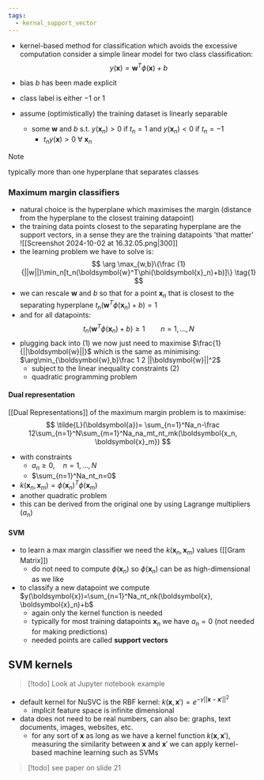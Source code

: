 ```yaml
---
tags:
  - kernal_support_vector
---
```

- kernel-based method for classification which avoids the excessive computation
consider a simple linear model for two class classification:
$$
y(\boldsymbol{x})=\boldsymbol{w}^T\phi(\boldsymbol{x})+b
$$
- bias $b$ has been made explicit 
- class label is either $-1$ or $1$

- assume (optimistically) the training dataset is linearly separable
	- some $\boldsymbol{w}$ and $b$ s.t. $y(\boldsymbol{x}_n)>0$ if $t_n = 1$ and $y(\boldsymbol{x}_n)< 0$ if $t_n=-1$ 
		- $t_ny(\boldsymbol{x}) > 0$ $\forall$ $\boldsymbol{x}_n$

>[!note]	
typically more than one hyperplane that separates classes

### Maximum margin classifiers
- natural choice is the hyperplane which maximises the margin (distance from the hyperplane to the closest training datapoint)
- the training data points closest to the separating hyperplane are the support vectors, in a sense they are the training datapoints 'that matter'
![[Screenshot 2024-10-02 at 16.32.05.png|300]]
- the learning problem we have to solve is:
$$
\arg \max_{w,b}\{\frac {1}{||w||}\min_n[t_n(\boldsymbol{w}^T\phi(\boldsymbol{x}_n)+b)]\}
\tag{1}
$$
- we can rescale $\boldsymbol{w}$ and $b$ so that for a point $\boldsymbol{x}_n$ that is closest to the separating hyperplane $t_n(\boldsymbol{w}^T\phi(\boldsymbol{x}_n)+b)=1$ 
- and for all datapoints: 
$$ t_n(\boldsymbol{w}^T\phi(\boldsymbol{x}_n)+b)\geq 1 \qquad n=1,...,N \tag{2}$$  
- plugging back into (1) we now just need to maximise $\frac{1}{||\boldsymbol{w}||}$ which is the same as minimising: $\arg\min_{\boldsymbol{w},b}\frac 1 2 ||\boldsymbol{w}||^2$
	- subject to the linear inequality constraints (2)
	- quadratic programming problem 
#### Dual representation
[[Dual Representations]] of the maximum margin problem is to maximise: 
$$
\tilde{L}(\boldsymbol{a})= \sum_{n=1}^Na_n-\frac 12\sum_{n=1}^N\sum_{m=1}^Na_na_mt_nt_mk(\boldsymbol{x_n, \boldsymbol{x}_m})
$$
- with constraints
	- $a_n \geq 0, \quad n=1,...,N$ 
	- $\sum_{n=1}^Na_nt_n=0$
- $k(\boldsymbol{x}_n, \boldsymbol{x}_m)=\phi(\boldsymbol{x}_n)^T\phi(\boldsymbol{x}_m)$
- another quadratic problem
- this can be derived from the original one by using Lagrange multipliers ($a_n$)

#### SVM
- to learn a max margin classifier we need the $k(\boldsymbol{x}_n, \boldsymbol{x}_m)$ values ([[Gram Matrix]])
	- do not need to compute $\phi(\boldsymbol{x}_n)$ so $\phi(\boldsymbol{x}_n)$ can be as high-dimensional as we like
- to classify a new datapoint we compute $y(\boldsymbol{x})=\sum_{n=1}^Na_nt_nk(\boldsymbol{x}, \boldsymbol{x}_n)+b$
	- again only the kernel function is needed
	- typically for most training datapoints $\boldsymbol{x}_n$ we have $a_n=0$ (not needed for making predictions)
	- needed points are called **support vectors**
## SVM kernels
>[!todo]
Look at Jupyter notebook example

- default kernel for NuSVC is the RBF kernel: $k(\boldsymbol{x}, \boldsymbol{x}')=e^{-\gamma||\boldsymbol{x}-\boldsymbol{x}'||^2}$
	- implicit feature space is infinite dimensional
- data does not need to be real numbers, can also be: graphs, text documents, images, websites, etc.
	- for any sort of $\boldsymbol{x}$ as long as we have a kernel function $k(\boldsymbol{x}, \boldsymbol{x}')$, measuring the similarity between $\boldsymbol{x}$ and $\boldsymbol{x}'$ we can apply kernel-based machine learning such as SVMs
>[!todo]
see paper on slide 21
